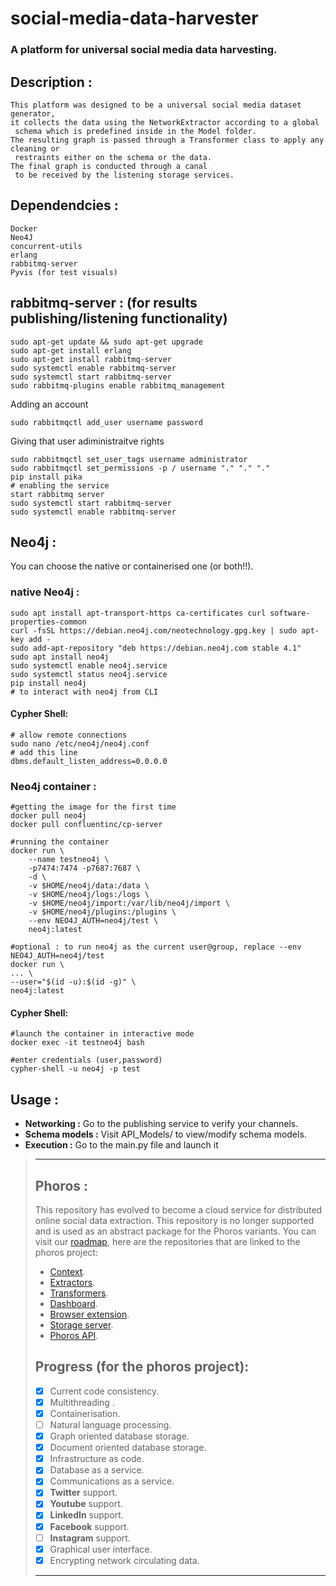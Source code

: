 # social-media-data-harvester
### A platform for universal social media data harvesting.

## **Description** :

	This platform was designed to be a universal social media dataset generator,
	it collects the data using the NetworkExtractor according to a global
	 schema which is predefined inside in the Model folder.
	The resulting graph is passed through a Transformer class to apply any cleaning or
	 restraints either on the schema or the data.
	The final graph is conducted through a canal
	 to be received by the listening storage services. 
	



## **Dependendcies** : 

	Docker
	Neo4J
	concurrent-utils
	erlang
	rabbitmq-server
	Pyvis (for test visuals)

## **rabbitmq-server** : (for results publishing/listening functionality)
        
	sudo apt-get update && sudo apt-get upgrade
	sudo apt-get install erlang
	sudo apt-get install rabbitmq-server
	sudo systemctl enable rabbitmq-server
	sudo systemctl start rabbitmq-server
	sudo rabbitmq-plugins enable rabbitmq_management

Adding an account

	sudo rabbitmqctl add_user username password
	
Giving that user adiministraitve rights

	sudo rabbitmqctl set_user_tags username administrator
	sudo rabbitmqctl set_permissions -p / username "." "." "."
	pip install pika
	# enabling the service
	start rabbitmq server
	sudo systemctl start rabbitmq-server
	sudo systemctl enable rabbitmq-server


## **Neo4j** :

You can choose the native or containerised one (or both!!).
	
### **native Neo4j** :
	
	sudo apt install apt-transport-https ca-certificates curl software-properties-common
	curl -fsSL https://debian.neo4j.com/neotechnology.gpg.key | sudo apt-key add -
	sudo add-apt-repository "deb https://debian.neo4j.com stable 4.1"
	sudo apt install neo4j
	sudo systemctl enable neo4j.service
	sudo systemctl status neo4j.service
	pip install neo4j
	# to interact with neo4j from CLI
#### **Cypher Shell:**
	# allow remote connections
	sudo nano /etc/neo4j/neo4j.conf
	# add this line
	dbms.default_listen_address=0.0.0.0
    
### **Neo4j container** :
	
	#getting the image for the first time
    docker pull neo4j
	docker pull confluentinc/cp-server    

	#running the container
	docker run \
		--name testneo4j \
		-p7474:7474 -p7687:7687 \
		-d \
		-v $HOME/neo4j/data:/data \
		-v $HOME/neo4j/logs:/logs \
		-v $HOME/neo4j/import:/var/lib/neo4j/import \
		-v $HOME/neo4j/plugins:/plugins \
		--env NEO4J_AUTH=neo4j/test \
		neo4j:latest

	#optional : to run neo4j as the current user@group, replace --env NEO4J_AUTH=neo4j/test
	docker run \
    ... \
    --user="$(id -u):$(id -g)" \
    neo4j:latest

#### **Cypher Shell:**
	#launch the container in interactive mode
	docker exec -it testneo4j bash

	#enter credentials (user,password)
	cypher-shell -u neo4j -p test

## **Usage** : 
- **Networking :** Go to the publishing service to verify your channels.
- **Schema models :** Visit API_Models/ to view/modify schema models.
- **Execution :** Go to the main.py file and launch it




>---
>## **Phoros** :
>This repository has evolved to become a cloud service for distributed online social data extraction. This repository is no longer supported and is used as an abstract package for the Phoros variants.
> You can visit our [roadmap](https://github.com/users/OmarZOS/projects/1), here are the repositories that are linked to the phoros project:
>	- [Context](https://github.com/OmarZOS/scalable-context-aware-application).
>	- [Extractors](https://github.com/OmarZOS/remote-extraction-proxy-and-worker).
>	- [Transformers](https://github.com/OmarZOS/data-transformation-reverse-proxy).
>	- [Dashboard](https://github.com/OmarZOS/phoros-dashboard).
>	- [Browser extension](https://github.com/OmarZOS/phoros-extension).
>	- [Storage server](https://github.com/OmarZOS/social-graph-storage).
>	- [Phoros API](https://github.com/OmarZOS/phoros-rest-server).
>## **Progress** (for the phoros project): 
> - [x] Current code consistency.
> - [x] Multithreading .
> - [x] Containerisation.
> - [ ] Natural language processing.
> - [x] Graph oriented database storage.
> - [x] Document oriented database storage.
> - [x] Infrastructure as code.
> - [x] Database as a service.
> - [x] Communications as a service.
> - [x] **Twitter** support.
> - [x] **Youtube** support.
> - [x] **LinkedIn** support.
> - [x] **Facebook** support.
> - [ ] **Instagram** support.
> - [x] Graphical user interface.
> - [x] Encrypting network circulating data.
>---